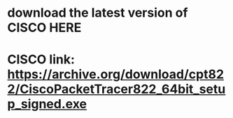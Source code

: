 # download the latest version of CISCO HERE
# CISCO link: https://archive.org/download/cpt822/CiscoPacketTracer822_64bit_setup_signed.exe
